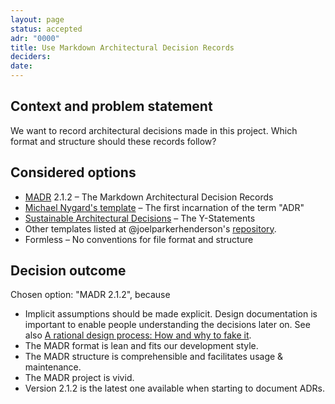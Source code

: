 ```yaml
---
layout: page
status: accepted
adr: "0000"
title: Use Markdown Architectural Decision Records
deciders:
date:
---
```


## Context and problem statement

We want to record architectural decisions made in this project.
Which format and structure should these records follow?

## Considered options

* [MADR][0] 2.1.2 – The Markdown Architectural Decision Records
* [Michael Nygard's template][1] – The first incarnation of the term "ADR"
* [Sustainable Architectural Decisions][2] – The Y-Statements
* Other templates listed at @joelparkerhenderson's [repository][3].
* Formless – No conventions for file format and structure

## Decision outcome

Chosen option: "MADR 2.1.2", because

* Implicit assumptions should be made explicit.
  Design documentation is important to enable people understanding the decisions
  later on. See also [A rational design process: How and why to fake it][4].
* The MADR format is lean and fits our development style.
* The MADR structure is comprehensible and facilitates usage & maintenance.
* The MADR project is vivid.
* Version 2.1.2 is the latest one available when starting to document ADRs.

[0]: https://adr.github.io/madr/
[1]: http://thinkrelevance.com/blog/2011/11/15/documenting-architecture-decisions
[2]: https://www.infoq.com/articles/sustainable-architectural-design-decisions
[3]: https://github.com/joelparkerhenderson/architecture_decision_record
[4]: https://doi.org/10.1109/TSE.1986.6312940
